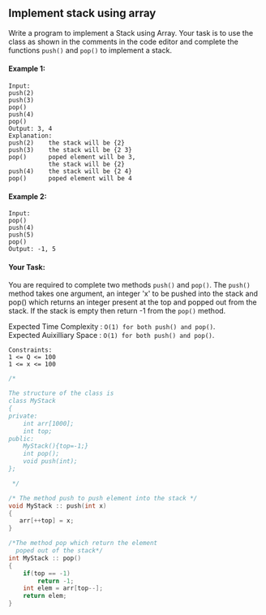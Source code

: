## Implement stack using array

Write a program to implement a Stack using Array. Your task is to use the class as shown in the comments in the code editor and complete the functions `push()` and `pop()` to implement a stack.

#### Example 1:

```
Input:
push(2)
push(3)
pop()
push(4)
pop()
Output: 3, 4
Explanation:
push(2)    the stack will be {2}
push(3)    the stack will be {2 3}
pop()      poped element will be 3,
           the stack will be {2}
push(4)    the stack will be {2 4}
pop()      poped element will be 4
```

#### Example 2:

```
Input:
pop()
push(4)
push(5)
pop()
Output: -1, 5
```

#### Your Task:

You are required to complete two methods `push()` and `pop()`. The `push()` method takes one argument, an integer 'x' to be pushed into the stack and pop() which returns an integer present at the top and popped out from the stack. If the stack is empty then return -1 from the `pop()` method.

Expected Time Complexity : `O(1) for both push() and pop()`.  
Expected Auixilliary Space : `O(1) for both push() and pop()`.

```
Constraints:
1 <= Q <= 100
1 <= x <= 100
```

```c++
/*

The structure of the class is
class MyStack
{
private:
    int arr[1000];
    int top;
public:
    MyStack(){top=-1;}
    int pop();
    void push(int);
};

 */

/* The method push to push element into the stack */
void MyStack :: push(int x)
{
   arr[++top] = x;
}

/*The method pop which return the element
  poped out of the stack*/
int MyStack :: pop()
{
    if(top == -1)
        return -1;
    int elem = arr[top--];
    return elem;
}

```
